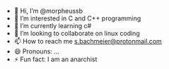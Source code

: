 - 👋 Hi, I’m @morpheussb
- 👀 I’m interested in C and C++ programming
- 🌱 I’m currently learning c#
- 💞️ I’m looking to collaborate on linux coding
- 📫 How to reach me s.bachmeier@protonmail.com
- 😄 Pronouns: ...
- ⚡ Fun fact: I am an anarchist

<!---
morpheussb/morpheussb is a ✨ special ✨ repository because its `README.md` (this file) appears on your GitHub profile.
You can click the Preview link to take a look at your changes.
--->
